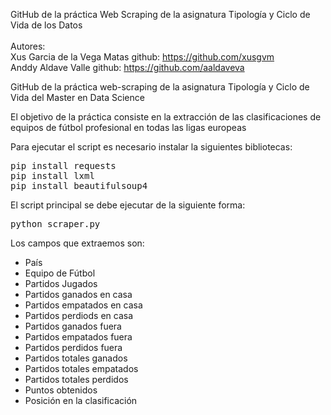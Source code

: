 GitHub de la práctica Web Scraping de la asignatura Tipología y Ciclo de Vida de los Datos</br></br>
Autores:  </br>
          Xus Garcia de la Vega Matas github: https://github.com/xusgvm </br>
          Anddy Aldave Valle          github: https://github.com/aaldaveva

GitHub de la práctica web-scraping de la asignatura Tipología y Ciclo de Vida del Master en Data Science

El objetivo de la práctica consiste en la extracción de las clasificaciones de equipos de fútbol profesional en todas las ligas europeas 

<p>Para ejecutar el script es necesario instalar la siguientes bibliotecas:</p>
<pre>
pip install requests
pip install lxml
pip install beautifulsoup4
</pre>
El script principal se debe ejecutar de la siguiente forma:
<pre>
python scraper.py
</pre>
<p>Los campos que extraemos son:</p>
<ul>
          <li>País</li>
          <li>Equipo de Fútbol</li>
          <li>Partidos Jugados</li>
          <li>Partidos ganados en casa</li>
          <li>Partidos empatados en casa</li>
          <li>Partidos perdiods en casa</li>
          <li>Partidos ganados fuera</li>
          <li>Partidos empatados fuera</li>
          <li>Partidos perdidos fuera</li>
          <li>Partidos totales ganados</li>
          <li>Partidos totales empatados</li>
          <li>Partidos totales perdidos</li>
          <li>Puntos obtenidos</li>
          <li>Posición en la clasificación</li>
</ul>          

